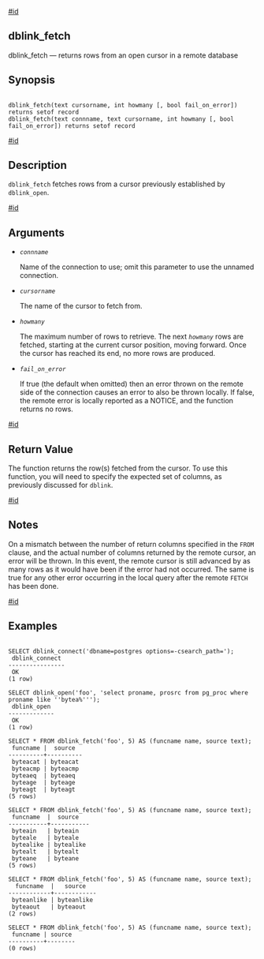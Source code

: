 [#id](#CONTRIB-DBLINK-FETCH)

## dblink\_fetch

dblink\_fetch — returns rows from an open cursor in a remote database

## Synopsis

```

dblink_fetch(text cursorname, int howmany [, bool fail_on_error]) returns setof record
dblink_fetch(text connname, text cursorname, int howmany [, bool fail_on_error]) returns setof record
```

[#id](#id-1.11.7.22.11.5)

## Description

`dblink_fetch` fetches rows from a cursor previously established by `dblink_open`.

[#id](#id-1.11.7.22.11.6)

## Arguments

* *`connname`*

  Name of the connection to use; omit this parameter to use the unnamed connection.

* *`cursorname`*

  The name of the cursor to fetch from.

* *`howmany`*

  The maximum number of rows to retrieve. The next *`howmany`* rows are fetched, starting at the current cursor position, moving forward. Once the cursor has reached its end, no more rows are produced.

* *`fail_on_error`*

  If true (the default when omitted) then an error thrown on the remote side of the connection causes an error to also be thrown locally. If false, the remote error is locally reported as a NOTICE, and the function returns no rows.

[#id](#id-1.11.7.22.11.7)

## Return Value

The function returns the row(s) fetched from the cursor. To use this function, you will need to specify the expected set of columns, as previously discussed for `dblink`.

[#id](#id-1.11.7.22.11.8)

## Notes

On a mismatch between the number of return columns specified in the `FROM` clause, and the actual number of columns returned by the remote cursor, an error will be thrown. In this event, the remote cursor is still advanced by as many rows as it would have been if the error had not occurred. The same is true for any other error occurring in the local query after the remote `FETCH` has been done.

[#id](#id-1.11.7.22.11.9)

## Examples

```

SELECT dblink_connect('dbname=postgres options=-csearch_path=');
 dblink_connect
----------------
 OK
(1 row)

SELECT dblink_open('foo', 'select proname, prosrc from pg_proc where proname like ''bytea%''');
 dblink_open
-------------
 OK
(1 row)

SELECT * FROM dblink_fetch('foo', 5) AS (funcname name, source text);
 funcname |  source
----------+----------
 byteacat | byteacat
 byteacmp | byteacmp
 byteaeq  | byteaeq
 byteage  | byteage
 byteagt  | byteagt
(5 rows)

SELECT * FROM dblink_fetch('foo', 5) AS (funcname name, source text);
 funcname  |  source
-----------+-----------
 byteain   | byteain
 byteale   | byteale
 bytealike | bytealike
 bytealt   | bytealt
 byteane   | byteane
(5 rows)

SELECT * FROM dblink_fetch('foo', 5) AS (funcname name, source text);
  funcname  |   source
------------+------------
 byteanlike | byteanlike
 byteaout   | byteaout
(2 rows)

SELECT * FROM dblink_fetch('foo', 5) AS (funcname name, source text);
 funcname | source
----------+--------
(0 rows)
```